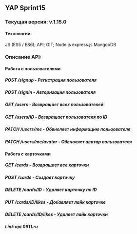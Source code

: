 ## YAP Sprint15
### Текущая версия: v.1.15.0
#### Технологии:
JS (ES5 / ES6);
API;
GIT;
Node.js
express.js
MangooDB
### Описание API:
#### Работа с пользователями
##### POST /signup - Регистрация пользователя
##### POST /signin - Авторизация пользователя
##### GET /users - Возвращает всех пользователей
##### GET /users/ID - Возвращает пользователя по ID
##### PATCH /users/me - Обвноляет информацию пользователя
##### PATCH /users/me/avatar - Обвноляет аватар пользователя

#### Работа с карточками
##### GET /cards - Возвращает все карточки
##### POST /cards - Создает карточку
##### DELETE /cards/ID - Удаляет карточку по ID
##### PUT /cards/ID/likes - Добавляет лайк карточке
##### DELETE /cards/ID/likes - Удаляет лайк карточки

##### Link api.0911.ru
